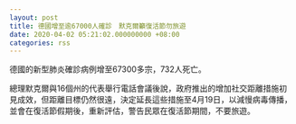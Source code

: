 ```yaml
---
layout: post
title: 德國增至逾67000人確診　默克爾籲復活節勿旅遊
date: 2020-04-02 05:21:02.000000000 +08:00
categories: rss
---
```


德國的新型肺炎確診病例增至67300多宗，732人死亡。

總理默克爾與16個州的代表舉行電話會議後說，政府推出的增加社交距離措施初見成效，但距離目標仍然很遠，決定延長這些措施至4月19日，以減慢病毒傳播，並會在復活節假期後，重新評估，警告民眾在復活節期間，不要旅遊。
